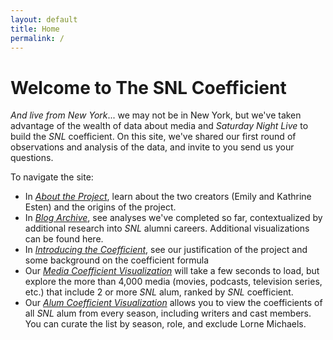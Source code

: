 ```yaml
---
layout: default
title: Home
permalink: /
---
```


# Welcome to The SNL Coefficient


*And live from New York*... we may not be in New York, but we've taken advantage of the wealth of data about media and *Saturday Night Live* to build the *SNL* coefficient. On this site, we've shared our first round of observations and analysis of the data, and invite to you send us your questions. 

To navigate the site:

* In [*About the Project*](/about), learn about the two creators (Emily and Kathrine Esten) and the origins of the project.
* In [*Blog Archive*](/archive), see analyses we've completed so far, contextualized by additional research into *SNL* alumni careers. Additional visualizations can be found here.
* In [*Introducing the Coefficient*](/introduction), see our justification of the project and some background on the coefficient formula
* Our [*Media Coefficient Visualization*](/explorer) will take a few seconds to load, but explore the more than 4,000 media (movies, podcasts, television series, etc.) that include 2 or more *SNL* alum, ranked by *SNL* coefficient. 
* Our [*Alum Coefficient Visualization*](/person-explorer) allows you to view the coefficients of all *SNL* alum from every season, including writers and cast members. You can curate the list by season, role, and exclude Lorne Michaels.

